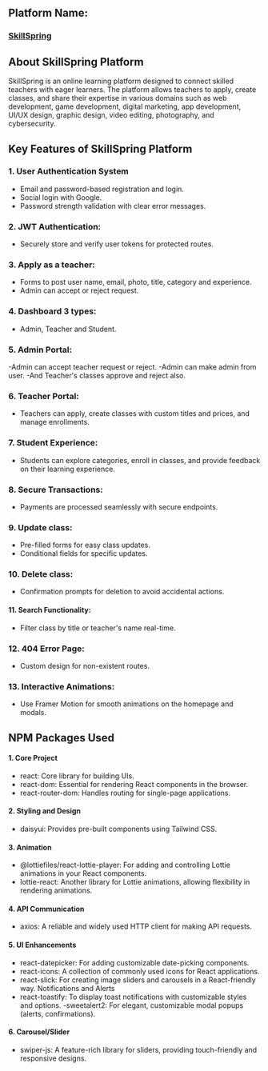 ## Platform Name:

### **[SkillSpring](https://skill-spring25.netlify.app/ "SkillSpring Live Link")**

## About SkillSpring Platform

SkillSpring is an online learning platform designed to connect skilled teachers with eager learners. The platform allows teachers to apply, create classes, and share their expertise in various domains such as web development, game development, digital marketing, app development, UI/UX design, graphic design, video editing, photography, and cybersecurity.

## Key Features of SkillSpring Platform

### 1. User Authentication System

- Email and password-based registration and login.
- Social login with Google.
- Password strength validation with clear error messages.

### 2. JWT Authentication:

- Securely store and verify user tokens for protected routes.

### 3. Apply as a teacher:

- Forms to post user name, email, photo, title, category and experience.
- Admin can accept or reject request.

### 4. Dashboard 3 types:

- Admin, Teacher and Student.

### 5. Admin Portal:

-Admin can accept teacher request or reject.
-Admin can make admin from user.
-And Teacher's classes approve and reject also.

### 6. Teacher Portal:

- Teachers can apply, create classes with custom titles and prices, and manage enrollments.

### 7. Student Experience:

- Students can explore categories, enroll in classes, and provide feedback on their learning experience.

### 8. Secure Transactions:

- Payments are processed seamlessly with secure endpoints.

### 9. Update class:

- Pre-filled forms for easy class updates.
- Conditional fields for specific updates.

### 10. Delete class:

- Confirmation prompts for deletion to avoid accidental actions.

#### 11. Search Functionality:

- Filter class by title or teacher's name real-time.

### 12. 404 Error Page:

- Custom design for non-existent routes.

### 13. Interactive Animations:

- Use Framer Motion for smooth animations on the homepage and modals.

## NPM Packages Used

#### 1. Core Project

- react: Core library for building UIs.
- react-dom: Essential for rendering React components in the browser.
- react-router-dom: Handles routing for single-page applications.

#### 2. Styling and Design

- daisyui: Provides pre-built components using Tailwind CSS.

#### 3. Animation

- @lottiefiles/react-lottie-player: For adding and controlling Lottie animations in your React components.
- lottie-react: Another library for Lottie animations, allowing flexibility in rendering animations.

#### 4. API Communication

- axios: A reliable and widely used HTTP client for making API requests.

#### 5. UI Enhancements

- react-datepicker: For adding customizable date-picking components.
- react-icons: A collection of commonly used icons for React applications.
- react-slick: For creating image sliders and carousels in a React-friendly way.
  Notifications and Alerts
- react-toastify: To display toast notifications with customizable styles and options.
  -sweetalert2: For elegant, customizable modal popups (alerts, confirmations).

#### 6. Carousel/Slider

- swiper-js: A feature-rich library for sliders, providing touch-friendly and responsive designs.
